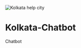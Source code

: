 ![Kolkata help city](https://github.com/Susmaksingh/Kolkata-Chatbot/assets/121927030/50671c60-6dc7-48b2-a49d-153c724782af)
# Kolkata-Chatbot
Chatbot
